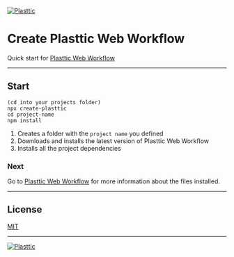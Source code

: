 [![Plasttic](https://plasttic.dev/repo-banner-1400w.png)](https://plasttic.dev)

# Create Plasttic Web Workflow

Quick start for [Plasttic Web Workflow](https://github.com/tojeiro-me/Plasttic)

---

## Start

```
(cd into your projects folder)
npx create-plasttic
cd project-name
npm install
```

1. Creates a folder with the `project name` you defined
2. Downloads and installs the latest version of Plasttic Web Workflow
3. Installs all the project dependencies

### Next

Go to [Plasttic Web Workflow](https://github.com/tojeiro-me/Plasttic#readme) for more information about the files installed.

---

## License

[MIT](./LICENSE)

---

[![Plasttic](https://plasttic.dev/repo-badge-50h.png)](https://github.com/tojeiro-me/Plasttic)
